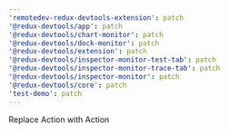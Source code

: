 ```yaml
---
'remotedev-redux-devtools-extension': patch
'@redux-devtools/app': patch
'@redux-devtools/chart-monitor': patch
'@redux-devtools/dock-monitor': patch
'@redux-devtools/extension': patch
'@redux-devtools/inspector-monitor-test-tab': patch
'@redux-devtools/inspector-monitor-trace-tab': patch
'@redux-devtools/inspector-monitor': patch
'@redux-devtools/core': patch
'test-demo': patch
---
```


Replace Action<unknown> with Action<string>
